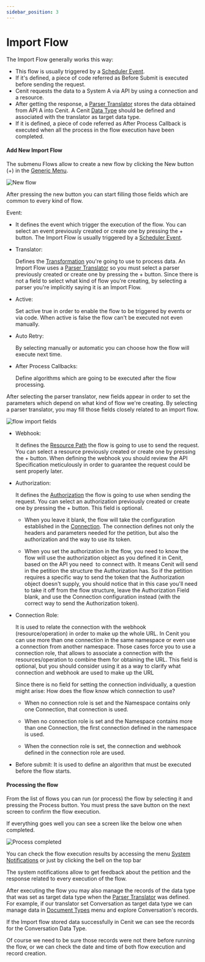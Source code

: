 ```yaml
---
sidebar_position: 3
---
```


# Import Flow

The Import Flow generally works this way:

- This flow is usually triggered by a [Scheduler Event](workflows/schedulers.md).
- If it's defined, a piece of code referred as Before Submit is executed before sending the request.
- Cenit requests the data to a System A via API by using a connection and a resource.
- After getting the response, a [Parser Translator](transformations/parsers.md) stores the data obtained from API A into Cenit. A Cenit [Data Type](data/document_types.md) should be defined and associated with the translator as target data type.
- If it is defined, a piece of code referred as After Process Callback is executed when all the process in the flow execution have been completed.

#### Add New Import Flow

The submenu Flows allow to create a new flow by clicking the New button (+) in the [Generic Menu](generic/generic_menu_options_.md).

![New flow](https://user-images.githubusercontent.com/99367633/161176143-bca9e47f-3038-49f6-b8be-89121d95a204.png)

After pressing the new button you can start filling those fields which are common to every kind of flow.

Event:

- It defines the event which trigger the execution of the flow. You can select an event previously created or create one by pressing the + button. The Import Flow is usually triggered by a [Scheduler Event](workflows/schedulers.md).

- Translator:
  
  Defines the [Transformation](transformations/transformations.md) you're going to use to process data. An Import Flow uses a [Parser Translator](transformations/parsers.md) so you must select a parser previously created or create one by pressing the + button. Since there is not a field to select what kind of flow you're creating, by selecting a parser you're implicitly saying it is an Import Flow.

- Active:
  
  Set active true in order to enable the flow to be triggered by events or via code. When active is false the flow can't be executed not even manually.

- Auto Retry:
  
  By selecting manually or automatic you can choose how the flow will execute next time.

- After Process Callbacks:
  
  Define algorithms which are going to be executed after the flow processing.

After selecting the parser translator, new fields appear in order to set the parameters which depend on what kind of flow we're creating. By selecting a parser translator, you may fill those fields closely related to an import flow.

![flow import fields](https://user-images.githubusercontent.com/54523080/150427276-705f9c82-1a30-4653-9992-287796e67508.png)

- Webhook:
  
  It defines the [Resource Path](gateway/resource_paths.md)  the flow is going to use to send the request. You can select a resource previously created or create one by pressing the + button. When defining the webhook you should review the API Specification meticulously in order to guarantee the request could be sent properly later.

- Authorization:
  
  It defines the [Authorization](security/authorization_definition.md) the flow is going to use when sending the request. You can select an authorization previously created or create one by pressing the + button. This field is optional.
  
  - When you leave it blank, the flow will take the configuration established in the [Connection](gateway/connection.md). The connection defines not only the headers and parameters needed for the petition, but also the authorization and the way to use its token.
  
  - When you set the authorization in the flow, you need to know the flow will use the authorization object as you defined it in Cenit, based on the API you need  to connect with. It means Cenit will send in the petition the structure the Authorization has. So if the petition requires a specific way to send the token that the Authorization object doesn't supply, you should notice that in this case you'll need to take it off from the flow structure, leave the Authorization Field blank, and use the Connection configuration instead (with the correct way to send the Authorization token).

- Connection Role:
  
  It is used to relate the connection with the webhook (resource/operation) in order to make up the whole URL. In Cenit you can use more than one connection in the same namespace or even use a connection from another namespace. Those cases force you to use a connection role, that allows to associate a connection with the resources/operation to combine them for obtaining the URL. This field is optional, but you should consider using it as a way to clarify what connection and webhook are used to make up the URL
  
  Since there is no field for setting the connection individually, a question might arise: How does the flow know which connection to use?
  
  - When no connection role is set and the Namespace contains only one Connection, that connection is used.
  
  - When no connection role is set and the Namespace contains more than one Connection, the first connection defined in the namespace is used.
  
  - When the connection role is set, the connection and webhook defined in the connection role are used.

- Before submit: It is used to define an algorithm that must be executed before the flow starts. 

#### Processing the flow

From the list of flows you can run (or process) the flow by selecting it and pressing the Process button. You must press the save button on the next screen to confirm the flow execution.

If everything goes well you can see a screen like the below one when completed.

![Process completed](https://user-images.githubusercontent.com/99367633/161176654-2d4ac003-2da6-4235-9cf1-b37d5d5f76d8.png)

You can check the flow execution results by accessing the menu [System Notifications](monitors/system_notifications.md) or just by clicking the bell on the top bar

The system notifications allow to get feedback about the petition and the response related to every execution of the flow.

After executing the flow you may also manage the records of the data type that was set as target data type when the [Parser Translator](transformations/parsers.md) was defined. For example, if our translator set Conversation as target data type we can manage data in [Document Types](data/document_types.md) menu and explore Conversation's records.

If the Import flow stored data successfully in Cenit we can see the records for the Conversation Data Type.

Of course we need to be sure those records were not there before running the flow, or we can check the date and time of both flow execution and record creation.
